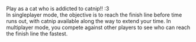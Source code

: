Play as a cat who is addicted to catnip!! :3  
In singleplayer mode, the objective is to reach the finish line before time runs out, with catnip available along the way to extend your time. In multiplayer mode, you compete against other players to see who can reach the finish line the fastest.
